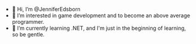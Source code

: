 - 👋 Hi, I’m @JenniferEdsborn
- 👀 I’m interested in game development and to become an above average programmer.
- 🌱 I’m currently learning .NET, and I'm just in the beginning of learning, so be gentle.

<!---
JenniferEdsborn/JenniferEdsborn is a ✨ special ✨ repository because its `README.md` (this file) appears on your GitHub profile.
You can click the Preview link to take a look at your changes.
--->
